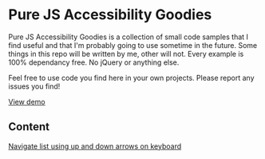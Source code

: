 # Pure JS Accessibility Goodies
Pure JS Accessibility Goodies is a collection of small code samples that I find useful and that I'm probably going to use sometime in the future. Some things in this repo will be written by me, other will not. Every example is 100% dependancy free. No jQuery or anything else.

Feel free to use code you find here in your own projects. Please report any issues you find!

[View demo](https://sigurdmw.github.io/pure-js-accessibility-goodies/)



## Content
[Navigate list using up and down arrows on keyboard](https://sigurdmw.github.io/pure-js-accessibility-goodies/keyboard-nav-list/basic-keyboard-nav-list.html)
